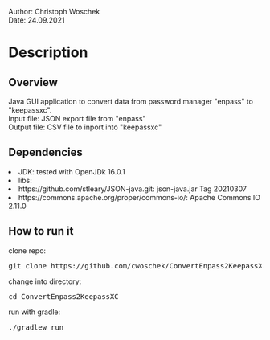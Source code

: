 Author: Christoph Woschek<br>
Date: 24.09.2021

<H1>Description</H1>

<H2>Overview</H2>

Java GUI application to convert data from password manager "enpass" to "keepassxc".<br>
Input file: JSON export file from "enpass"<br>
Output file: CSV file to inport into "keepassxc"

<H2>Dependencies</H2>
<li>JDK: tested with OpenJDk 16.0.1</li>
<li>libs: </li>
<li>https://github.com/stleary/JSON-java.git: json-java.jar Tag 20210307</li>
<li>https://commons.apache.org/proper/commons-io/: Apache Commons IO 2.11.0</li>

<H2>How to run it</H2>

clone repo:
<pre>
git clone https://github.com/cwoschek/ConvertEnpass2KeepassXC.git
</pre>

change into directory:
<pre>
cd ConvertEnpass2KeepassXC
</pre>

run with gradle:
<pre>
./gradlew run
</pre>
